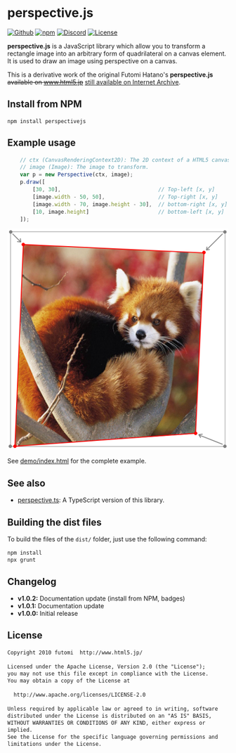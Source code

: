 # perspective.js

[![Github](https://img.shields.io/github/stars/wanadev/yoga?label=Github&logo=github)](https://github.com/wanadev/perspective.js) [![npm](https://img.shields.io/npm/v/perspectivejs)](https://www.npmjs.com/package/perspectivejs) [![Discord](https://img.shields.io/badge/chat-Discord-8c9eff?logo=discord&logoColor=ffffff)](https://discord.gg/BmUkEdMuFp) [![License](https://img.shields.io/npm/l/perspectivejs)](https://github.com/wanadev/perspective.js/blob/master/LICENSE)

**perspective.js** is a JavaScript library which allow you to transform a
rectangle image into an arbitrary form of quadrilateral on a canvas element.
It is used to draw an image using perspective on a canvas.

This is a derivative work of the original Futomi Hatano's **perspective.js**
~~available on www.html5.jp~~ [still available on Internet Archive][pjs-archive].

[pjs-archive]: https://web.archive.org/web/20190810235509/http://www.html5.jp/test/perspective_canvas/demo1_en.html


## Install from NPM

    npm install perspectivejs


## Example usage

```javascript
    // ctx (CanvasRenderingContext2D): The 2D context of a HTML5 canvas element.
    // image (Image): The image to transform.
    var p = new Perspective(ctx, image);
    p.draw([
        [30, 30],                               // Top-left [x, y]
        [image.width - 50, 50],                 // Top-right [x, y]
        [image.width - 70, image.height - 30],  // bottom-right [x, y]
        [10, image.height]                      // bottom-left [x, y]
    ]);
```

![Preview](./preview.png)

See [demo/index.html](./demo/demo.html) for the complete example.


## See also

* [perspective.ts](https://github.com/adonmo/perspective.ts): A TypeScript version of this library.


## Building the dist files

To build the files of the `dist/` folder, just use the following command:

    npm install
    npx grunt


## Changelog

* **v1.0.2:** Documentation update (install from NPM, badges)
* **v1.0.1:** Documentation update
* **v1.0.0:** Initial release


## License

    Copyright 2010 futomi  http://www.html5.jp/

    Licensed under the Apache License, Version 2.0 (the "License");
    you may not use this file except in compliance with the License.
    You may obtain a copy of the License at

      http://www.apache.org/licenses/LICENSE-2.0

    Unless required by applicable law or agreed to in writing, software
    distributed under the License is distributed on an "AS IS" BASIS,
    WITHOUT WARRANTIES OR CONDITIONS OF ANY KIND, either express or implied.
    See the License for the specific language governing permissions and
    limitations under the License.
